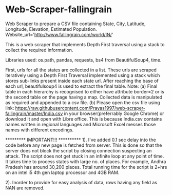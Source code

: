 # Web-Scraper-fallingrain
Web Scraper to prepare a CSV file containing State, City, Latitude, Longitude, Elevation, Estimated Population.
Website_url='http://www.fallingrain.com/world/IN/'

This is a web scraper that implements Depth First traversal using a stack to collect the required information.

Libraries used:
os.path, pandas, requests, bs4 from BeautifulSoup4, time.

First, urls for all the states are collected in a list.
These urls are scraped iteratively using a Depth First Traversal implemented using a stack which stores sub-links present inside each state url.
After reaching the base of each url, beautifulsoup4 is used to extract the final table.
Note: 
(a) Final table in each hierarchy is recognised to either have attribute border=2 or is the second table on the page having a map.
Collected data is manipulated as required and appended to a csv file.
(b) Please open the csv file using link: https://raw.githubusercontent.com/Prayas1997/web-scraper-fallingrain/master/India.csv in your browser(preferrably Google Chrome) or download it and open with Libre office. This is because India.csv contains names written in regional languages and Microsoft Excel messes those names with different encodings.


********* IMPORTANT!!! **********
1). I've added 0.1 sec delay into the code before any new page is fetched from server. This is done so that the server does not block the script by closing connection suspecting an attack. The script does not get stuck in an infinite loop at any point of time. It takes time to process states with large no. of places. For example, Andhra Pradesh has around 30,200 places. Total running time for the script is 2+hrs on an intel i5 4th gen laptop processor and 4GB RAM. 

2). Inorder to provide for easy analysis of data, rows having any field as NAN are removed.

